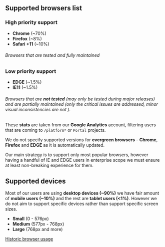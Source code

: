 <div style="max-width: 800px;">

## Supported browsers list

### High priority support

- **Chrome** (~70%)
- **Firefox** (~8%)
- **Safari +11** (~10%)

###### Browsers that are tested and fully maintained

### Low priority support

- **EDGE** (~1.5%)
- **IE11** (~1.5%)

###### Browsers that are **not tested** (may only be tested during major releases) and are partially maintained (only the critical issues are addressed, minor visual inconsistencies are not ). 

These **stats** are taken from our **Google Analytics** account, filtering users that are coming to `/platform*` or `Portal` projects.

We do not specify supported versions for **evergreen browsers** - **Chrome**, **Firefox** and **EDGE** as it is automatically updated.

Our main strategy is to support only most popular browsers, however having a handful of IE and EDGE users in enterprise scope we must ensure at least non-breaking experience for them.

## Supported devices

Most of our users are using **desktop devices (~90%)** we have fair amount of **mobile users (~10%)** and the rest are **tablet users (<1%)**. However we do not aim to support specific devices rather than support specific screen sizes.

- **Small** (0 - 576px)
- **Medium** (577px - 768px)
- **Large** (768px and more)

[Historic browser usage](https://github.com/toptal/platform/blob/master/docs/frontend/supported_browsers.md)

</div>
